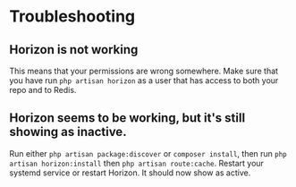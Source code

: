 # Troubleshooting

## Horizon is not working
This means that your permissions are wrong somewhere. Make sure that you have run `php artisan horizon` as a user that has access to both your repo and to Redis.

## Horizon seems to be working, but it's still showing as inactive.
Run either `php artisan package:discover` or `composer install`, then run `php artisan horizon:install` then `php artisan route:cache`. Restart your systemd service or restart Horizon. It should now show as active.